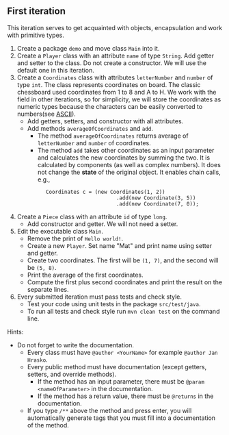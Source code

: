 ## First iteration
This iteration serves to get acquainted with objects, encapsulation and work with primitive types.

1. Create a package `demo` and move class `Main` into it.
2. Create a `Player` class with an attribute `name` of type `String`. Add getter and setter to the class.
   Do not create a constructor. We will use the default one in this iteration.
3. Create a `Coordinates` class with attributes `letterNumber` and `number` of type `int`. 
   The class represents coordinates on board. The classic chessboard used coordinates from 1 to 8 and A to H. 
   We work with the field in other iterations, so for simplicity, we will store the coordinates as numeric types 
   because the characters can be easily converted to numbers(see [ASCII](https://en.wikipedia.org/wiki/ASCII)).
    - Add getters, setters, and constructor with all attributes.
    - Add methods `averageOfCoordinates` and `add`.
        - The method `averageOfCoordinates` returns average of `letterNumber` and `number` of coordinates.
        - The method `add` takes other coordinates as an input parameter and calculates the new coordinates
          by summing the two. It is calculated by components (as well as complex numbers).
          It does not change the **state** of the original object.
          It enables chain calls, e.g.,
       ```
             Coordinates c = (new Coordinates(1, 2))
                                    .add(new Coordinate(3, 5))
                                    .add(new Coordinate(7, 0));
      ```
5. Create a `Piece` class with an attribute `id` of type `long`.
    - Add constructor and getter. We will not need a setter.
6. Edit the executable class `Main`.
    - Remove the print of `Hello world!`.
    - Create a new `Player`. Set name "Mat" and print name using setter and getter.
    - Create two coordinates. The first will be `(1, 7)`, and the second will be `(5, 8)`.
    - Print the average of the first coordinates.
    - Compute the first plus second coordinates and print the result on the separate lines.
7. Every submitted iteration must pass tests and check style.
   - Test your code using unit tests in the package `src/test/java`.
   - To run all tests and check style run `mvn clean test` on the command line.

Hints:
- Do not forget to write the documentation.
    - Every class must have `@author <YourName>` for example `@author Jan Hrasko`.
    - Every public method must have documentation (except getters, setters, and override methods).
        - If the method has an input parameter, there must be `@param <nameOfParameter>` in the documentation.
        - If the method has a return value, there must be `@returns` in the documentation.
    - If you type `/**` above the method and press enter, you will automatically generate tags that
      you must fill into a documentation of the method.
